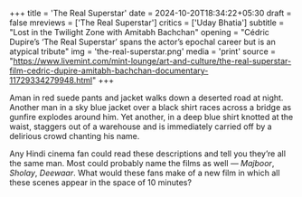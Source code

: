 +++
title = 'The Real Superstar'
date = 2024-10-20T18:34:22+05:30
draft = false
mreviews = ['The Real Superstar']
critics = ['Uday Bhatia']
subtitle = "Lost in the Twilight Zone with Amitabh Bachchan"
opening = "Cédric Dupire’s ‘The Real Superstar’ spans the actor’s epochal career but is an atypical tribute"
img = 'the-real-superstar.png'
media = 'print'
source = "https://www.livemint.com/mint-lounge/art-and-culture/the-real-superstar-film-cedric-dupire-amitabh-bachchan-documentary-11729334279948.html"
+++

Aman in red suede pants and jacket walks down a deserted road at night. Another man in a sky blue jacket over a black shirt races across a bridge as gunfire explodes around him. Yet another, in a deep blue shirt knotted at the waist, staggers out of a warehouse and is immediately carried off by a delirious crowd chanting his name.

Any Hindi cinema fan could read these descriptions and tell you they’re all the same man. Most could probably name the films as well &mdash; _Majboor_, _Sholay_, _Deewaar_. What would these fans make of a new film in which all these scenes appear in the space of 10 minutes?
